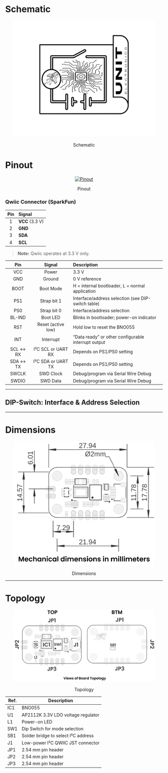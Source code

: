 # **Schematic**

<div align="center">
  <a href="https://github.com/UNIT-Electronics-MX/unit_bno055_module/blob/main/hardware/unit_sch_v_0_0_1_ue0092_BNO055.pdf"><img src="resources/img/Schematics_icon.jpg" width="450px" alt="Schematic"></a>
  <p>Schematic</p>
</div>

# **Pinout**

<div align="center">
  <a href="#"><img src="resources/unit_pinout_v_0_0_1_ue0092_bno055_en.jpg" width="450px" alt="Pinout"></a>
  <p>Pinout</p>
</div>

### Qwiic Connector (SparkFun)

<div align="center">

| Pin | Signal  |
|:---:|:--------|
| 1   | **VCC** (3.3 V) |
| 2   | **GND**         |
| 3   | **SDA**         |
| 4   | **SCL**         |
</div>

> **Note:** Qwiic operates at 3.3 V only.

<div align="center">

| Pin       | Signal               | Description                                          |
|:---------:|:--------------------:|:-----------------------------------------------------|
| VCC       | Power                | 3.3 V                                                |
| GND       | Ground               | 0 V reference                                        |
| BOOT      | Boot Mode            | H = internal bootloader, L = normal application      |
| PS1       | Strap bit 1          | Interface/address selection (see DIP-switch table)   |
| PS0       | Strap bit 0          | Interface/address selection                          |
| BL-IND    | Boot LED             | Blinks in bootloader; power-on indicator             |
| RST       | Reset (active low)   | Hold low to reset the BNO055                         |
| INT       | Interrupt            | “Data ready” or other configurable interrupt output  |
| SCL ↔ RX  | I²C SCL or UART RX   | Depends on PS1/PS0 setting                           |
| SDA ↔ TX  | I²C SDA or UART TX   | Depends on PS1/PS0 setting                           |
| SWCLK     | SWD Clock            | Debug/program via Serial Wire Debug                  |
| SWDIO     | SWD Data             | Debug/program via Serial Wire Debug                  |
</div>

---

## **DIP-Switch: Interface & Address Selection**
 

---

# **Dimensions**

<div align="center">
  <a href="#"><img src="resources/unit_dimension_v_0_0_1_ue0092_BNO055.png" width="450px" alt="Dimensions"></a>
  <p>Dimensions</p>
</div>

---

# **Topology**

<div align="center">
  <a href="#"><img src="./resources/unit_topology_v_0_0_1_ue0092_BNO055.png" width="450px" alt="Topology"></a>
  <p>Topology</p>
</div>

| Ref.  | Description                                                                 |
|-------|-----------------------------------------------------------------------------|
| IC1   | BNO055                                                                      |
| U1    | AP2112K 3.3V LDO voltage regulator                                          |
| L1    | Power-on LED                                                                |
| SW1   | Dip Switch for mode selection                                               |
| SB1   | Solder bridge to select I²C address                                         |
| J1    | Low-power I²C QWIIC JST connector                                           |
| JP1   | 2.54 mm pin header                                                          |
| JP2   | 2.54 mm pin header                                                          |
| JP3   | 2.54 mm pin header                                                          |